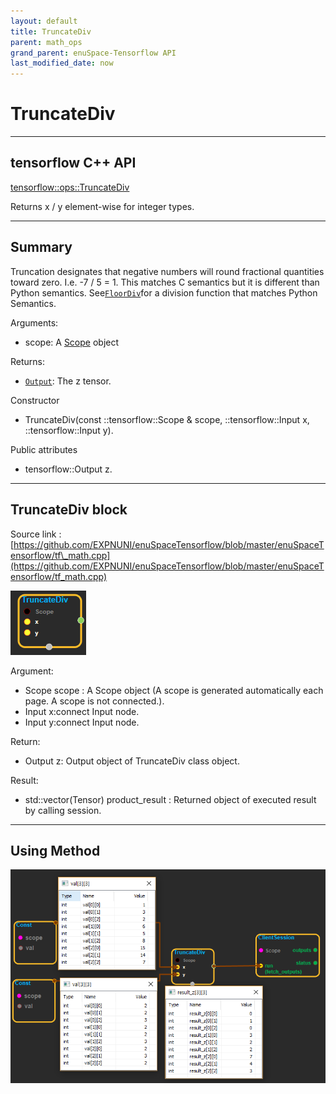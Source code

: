 ```yaml
--- 
layout: default 
title: TruncateDiv 
parent: math_ops 
grand_parent: enuSpace-Tensorflow API 
last_modified_date: now 
--- 
```


# TruncateDiv

---

## tensorflow C++ API

[tensorflow::ops::TruncateDiv](https://www.tensorflow.org/api_docs/cc/class/tensorflow/ops/truncate-div)

Returns x / y element-wise for integer types.

---

## Summary

Truncation designates that negative numbers will round fractional quantities toward zero. I.e. -7 / 5 = 1. This matches C semantics but it is different than Python semantics. See[`FloorDiv`](https://www.tensorflow.org/api_docs/cc/class/tensorflow/ops/floor-div.html#classtensorflow_1_1ops_1_1_floor_div)for a division function that matches Python Semantics.

Arguments:

* scope: A [Scope](https://www.tensorflow.org/api_docs/cc/class/tensorflow/scope.html#classtensorflow_1_1_scope) object

Returns:

* [`Output`](https://www.tensorflow.org/api_docs/cc/class/tensorflow/output.html#classtensorflow_1_1_output): The z tensor.

Constructor

* TruncateDiv\(const ::tensorflow::Scope & scope, ::tensorflow::Input x, ::tensorflow::Input y\).

Public attributes

* tensorflow::Output z.

---

## TruncateDiv block

Source link : [https://github.com/EXPNUNI/enuSpaceTensorflow/blob/master/enuSpaceTensorflow/tf\_math.cpp](https://github.com/EXPNUNI/enuSpaceTensorflow/blob/master/enuSpaceTensorflow/tf_math.cpp)

![](../assets/math_TruncateDiv_Symbol.png)

Argument:

* Scope scope : A Scope object \(A scope is generated automatically each page. A scope is not connected.\).
* Input x:connect  Input node.
* Input y:connect  Input node.

Return:

* Output z: Output object of TruncateDiv class object.

Result:

* std::vector\(Tensor\) product\_result : Returned object of executed result by calling session.

---

## Using Method

![](../assets/math_TruncateDiv_Method.png)

